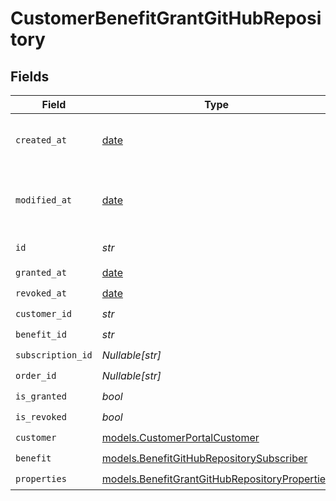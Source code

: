 # CustomerBenefitGrantGitHubRepository


## Fields

| Field                                                                                                | Type                                                                                                 | Required                                                                                             | Description                                                                                          |
| ---------------------------------------------------------------------------------------------------- | ---------------------------------------------------------------------------------------------------- | ---------------------------------------------------------------------------------------------------- | ---------------------------------------------------------------------------------------------------- |
| `created_at`                                                                                         | [date](https://docs.python.org/3/library/datetime.html#date-objects)                                 | :heavy_check_mark:                                                                                   | Creation timestamp of the object.                                                                    |
| `modified_at`                                                                                        | [date](https://docs.python.org/3/library/datetime.html#date-objects)                                 | :heavy_check_mark:                                                                                   | Last modification timestamp of the object.                                                           |
| `id`                                                                                                 | *str*                                                                                                | :heavy_check_mark:                                                                                   | The ID of the object.                                                                                |
| `granted_at`                                                                                         | [date](https://docs.python.org/3/library/datetime.html#date-objects)                                 | :heavy_check_mark:                                                                                   | N/A                                                                                                  |
| `revoked_at`                                                                                         | [date](https://docs.python.org/3/library/datetime.html#date-objects)                                 | :heavy_check_mark:                                                                                   | N/A                                                                                                  |
| `customer_id`                                                                                        | *str*                                                                                                | :heavy_check_mark:                                                                                   | N/A                                                                                                  |
| `benefit_id`                                                                                         | *str*                                                                                                | :heavy_check_mark:                                                                                   | N/A                                                                                                  |
| `subscription_id`                                                                                    | *Nullable[str]*                                                                                      | :heavy_check_mark:                                                                                   | N/A                                                                                                  |
| `order_id`                                                                                           | *Nullable[str]*                                                                                      | :heavy_check_mark:                                                                                   | N/A                                                                                                  |
| `is_granted`                                                                                         | *bool*                                                                                               | :heavy_check_mark:                                                                                   | N/A                                                                                                  |
| `is_revoked`                                                                                         | *bool*                                                                                               | :heavy_check_mark:                                                                                   | N/A                                                                                                  |
| `customer`                                                                                           | [models.CustomerPortalCustomer](../models/customerportalcustomer.md)                                 | :heavy_check_mark:                                                                                   | N/A                                                                                                  |
| `benefit`                                                                                            | [models.BenefitGitHubRepositorySubscriber](../models/benefitgithubrepositorysubscriber.md)           | :heavy_check_mark:                                                                                   | N/A                                                                                                  |
| `properties`                                                                                         | [models.BenefitGrantGitHubRepositoryProperties](../models/benefitgrantgithubrepositoryproperties.md) | :heavy_check_mark:                                                                                   | N/A                                                                                                  |